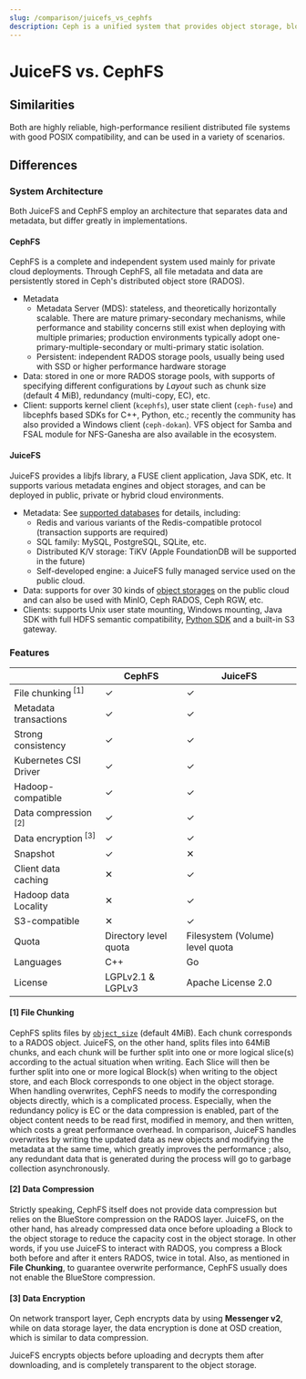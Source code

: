 ```yaml
---
slug: /comparison/juicefs_vs_cephfs
description: Ceph is a unified system that provides object storage, block storage and file storage. This article compares the similarities and differences between JuiceFS and Ceph.
---
```


# JuiceFS vs. CephFS

## Similarities

Both are highly reliable, high-performance resilient distributed file systems with good POSIX compatibility, and can be used in a variety of scenarios.

## Differences

### System Architecture

Both JuiceFS and CephFS employ an architecture that separates data and metadata, but differ greatly in implementations.

#### CephFS

CephFS is a complete and independent system used mainly for private cloud deployments. Through CephFS, all file metadata and data are persistently stored in Ceph's distributed object store (RADOS).

- Metadata
  - Metadata Server (MDS): stateless, and theoretically horizontally scalable. There are mature primary-secondary mechanisms, while performance and stability concerns still exist when deploying with multiple primaries; production environments typically adopt one-primary-multiple-secondary or multi-primary static isolation.
  - Persistent: independent RADOS storage pools, usually being used with SSD or higher performance hardware storage
- Data: stored in one or more RADOS storage pools, with supports of specifying different configurations by _Layout_ such as chunk size (default 4 MiB), redundancy (multi-copy, EC), etc.
- Client: supports kernel client (`kcephfs`), user state client (`ceph-fuse`) and libcephfs based SDKs for C++, Python, etc.; recently the community has also provided a Windows client (`ceph-dokan`). VFS object for Samba and FSAL module for NFS-Ganesha are also available in the ecosystem.

#### JuiceFS

JuiceFS provides a libjfs library, a FUSE client application, Java SDK, etc. It supports various metadata engines and object storages, and can be deployed in public, private or hybrid cloud environments.

- Metadata: See [supported databases](../../guide/how_to_set_up_metadata_engine.md) for details, including:
  - Redis and various variants of the Redis-compatible protocol (transaction supports are required)
  - SQL family: MySQL, PostgreSQL, SQLite, etc.
  - Distributed K/V storage: TiKV (Apple FoundationDB will be supported in the future)
  - Self-developed engine: a JuiceFS fully managed service used on the public cloud.
- Data: supports for over 30 kinds of [object storages](../../guide/how_to_set_up_object_storage.md) on the public cloud and can also be used with MinIO, Ceph RADOS, Ceph RGW, etc.
- Clients: supports Unix user state mounting, Windows mounting, Java SDK with full HDFS semantic compatibility, [Python SDK](https://github.com/megvii-research/juicefs-python) and a built-in S3 gateway.

### Features

|                                 | CephFS                | JuiceFS            |
| -----------------------         | ----------            | -------------      |
| File chunking<sup> [1]</sup>    | ✓                     | ✓                  |
| Metadata transactions           | ✓                     | ✓                  |
| Strong consistency              | ✓                     | ✓                  |
| Kubernetes CSI Driver           | ✓                     | ✓                  |
| Hadoop-compatible               | ✓                     | ✓                  |
| Data compression<sup> [2]</sup> | ✓                     | ✓                  |
| Data encryption<sup> [3]</sup>  | ✓                     | ✓                  |
| Snapshot                        | ✓                     | ✕                  |
| Client data caching             | ✕                     | ✓                  |
| Hadoop data Locality            | ✕                     | ✓                  |
| S3-compatible                   | ✕                     | ✓                  |
| Quota                           | Directory level quota | Filesystem (Volume) level quota |
| Languages                       | C++                   | Go                 |
| License                         | LGPLv2.1 & LGPLv3     | Apache License 2.0             |

#### [1] File Chunking

CephFS splits files by [`object_size`](https://docs.ceph.com/en/latest/cephfs/file-layouts/#reading-layouts-with-getfattr) (default 4MiB). Each chunk corresponds to a RADOS object. JuiceFS, on the other hand, splits files into 64MiB chunks, and each chunk will be further split into one or more logical slice(s) according to the actual situation when writing. Each Slice will then be further split into one or more logical Block(s) when writing to the object store, and each Block corresponds to one object in the object storage. When handling overwrites, CephFS needs to modify the corresponding objects directly, which is a complicated process. Especially, when the redundancy policy is EC or the data compression is enabled, part of the object content needs to be read first, modified in memory, and then written, which costs a great performance overhead. In comparison, JuiceFS handles overwrites by writing the updated data as new objects and modifying the metadata at the same time, which greatly improves the performance
; also, any redundant data that is generated during the process will go to garbage collection asynchronously.

#### [2] Data Compression

Strictly speaking, CephFS itself does not provide data compression but relies on the BlueStore compression on the RADOS layer. JuiceFS, on the other hand, has already compressed data once before uploading a Block to the object storage to reduce the capacity cost in the object storage. In other words, if you use JuiceFS to interact with RADOS, you compress a Block both before and after it enters RADOS, twice in total. Also, as mentioned in **File Chunking**, to guarantee overwrite performance, CephFS usually does not enable the BlueStore compression.

#### [3] Data Encryption

On network transport layer, Ceph encrypts data by using **Messenger v2**, while on data storage layer, the data encryption is done at OSD creation, which is similar to data compression.

JuiceFS encrypts objects before uploading and decrypts them after downloading, and is completely transparent to the object storage.
